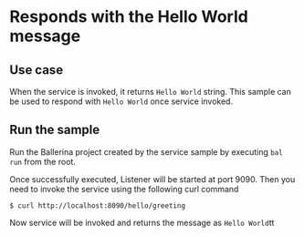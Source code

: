 # Responds with the Hello World message
## Use case
When the service is invoked, it returns `Hello World` string. This sample can be used to respond with `Hello World` once service invoked.

## Run the sample
Run the Ballerina project created by the service sample by executing `bal run` from the root.

Once successfully executed, Listener will be started at port 9090. Then you need to invoke the service using the following curl command
```
$ curl http://localhost:8090/hello/greeting
```
Now service will be invoked and returns the message as `Hello World`tt
